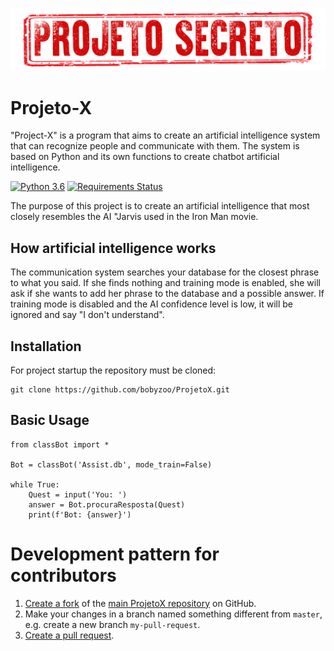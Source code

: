 ![ChatterBot: Machine learning in Python](image/projetoX.png)

# Projeto-X


"Project-X" is a program that aims to create an artificial intelligence system that can recognize people and communicate with them.
The system is based on Python and its own functions to create chatbot artificial intelligence.

[![Python 3.6](https://img.shields.io/badge/python-3.6-blue.svg)](https://www.python.org/downloads/release/python-360/)
[![Requirements Status](https://requires.io/github/gunthercox/ChatterBot/requirements.svg?branch=master)](requirements.txt)

The purpose of this project is to create an artificial intelligence that most closely resembles the AI ​"Jarvis used in the Iron Man movie.

## How artificial intelligence works

The communication system searches your database for the closest phrase to what you said. If she finds nothing and training mode is enabled, she will ask if she wants to add her phrase to the database and a possible answer.
If training mode is disabled and the AI ​​confidence level is low, it will be ignored and say "I don't understand".

## Installation

For project startup the repository must be cloned:

```
git clone https://github.com/bobyzoo/ProjetoX.git
```

## Basic Usage

```
from classBot import *

Bot = classBot('Assist.db', mode_train=False)

while True:
    Quest = input('You: ')
    answer = Bot.procuraResposta(Quest)
    print(f'Bot: {answer}')

```


# Development pattern for contributors

1. [Create a fork](https://help.github.com/articles/fork-a-repo/) of
   the [main ProjetoX repository](https://github.com/bobyzoo/ProjetoX) on GitHub.
2. Make your changes in a branch named something different from `master`, e.g. create
   a new branch `my-pull-request`.
3. [Create a pull request](https://help.github.com/articles/creating-a-pull-request/).

